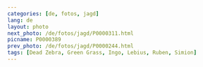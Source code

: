```yaml
---
categories: [de, fotos, jagd]
lang: de
layout: photo
next_photo: /de/fotos/jagd/P0000311.html
picname: P0000389
prev_photo: /de/fotos/jagd/P0000244.html
tags: [Dead Zebra, Green Grass, Ingo, Lebius, Ruben, Simion]
---
```

